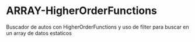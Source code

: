 # ARRAY-HigherOrderFunctions
 Buscador de autos con HigherOrderFunctions y uso de filter para buscar en un array de datos estaticos
